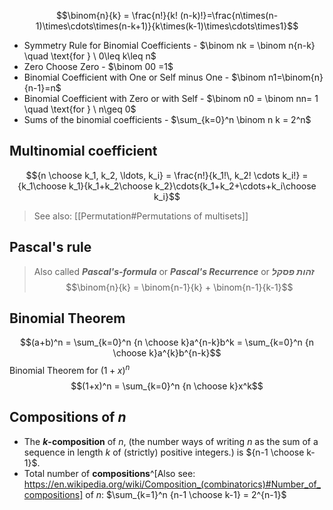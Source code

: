 $$\binom{n}{k} = \frac{n!}{k! (n-k)!}=\frac{n\times(n-1)\times\cdots\times(n-k+1)}{k\times(k-1)\times\cdots\times1}$$
- Symmetry Rule for Binomial Coefficients - $\binom nk = \binom n{n-k} \quad \text{for } \ 0\leq k\leq n$
- Zero Choose Zero - $\binom 00 =1$
- Binomial Coefficient with One or Self minus One - $\binom n1=\binom{n}{n-1}=n$
- Binomial Coefficient with Zero or with Self - $\binom n0 = \binom nn= 1 \quad \text{for } \ n\geq 0$
- Sums of the binomial coefficients - $\sum_{k=0}^n \binom n k = 2^n$

## Multinomial coefficient
$${n \choose k_1, k_2, \ldots, k_i} = \frac{n!}{k_1!\, k_2! \cdots k_i!} = {k_1\choose k_1}{k_1+k_2\choose k_2}\cdots{k_1+k_2+\cdots+k_i\choose k_i}$$
 
>See also: [[Permutation#Permutations of multisets]]

## Pascal's rule

>Also called ***Pascal's-formula*** or ***Pascal's Recurrence*** or ***זהות פסקל***
$$\binom{n}{k} = \binom{n-1}{k} + \binom{n-1}{k-1}$$
## Binomial Theorem
$$(a+b)^n = \sum_{k=0}^n {n \choose k}a^{n-k}b^k = \sum_{k=0}^n {n \choose k}a^{k}b^{n-k}$$
Binomial Theorem for $(1+x)^n$
$$(1+x)^n = \sum_{k=0}^n {n \choose k}x^k$$
## Compositions of _n_ 
- The **_k_-composition** of $n$, (the number ways of writing $n$ as the sum of a sequence in length $k$ of (strictly) positive integers.) is ${n-1 \choose k-1}$.
- Total number of **compositions**^[Also see: https://en.wikipedia.org/wiki/Composition_(combinatorics)#Number_of_compositions] of $n$:   $\sum_{k=1}^n {n-1 \choose k-1} = 2^{n-1}$


 
